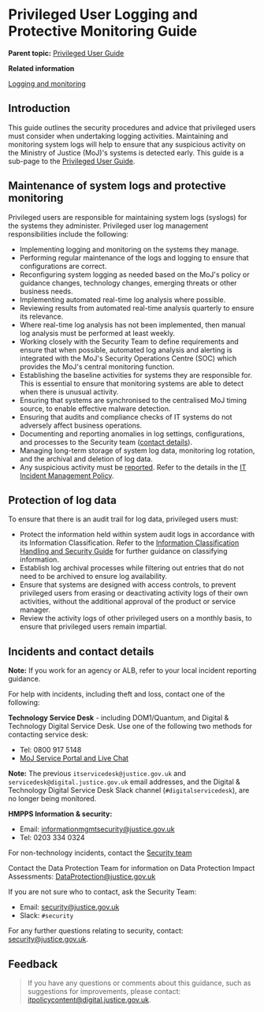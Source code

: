 # Privileged User Logging and Protective Monitoring Guide

**Parent topic:** [Privileged User Guide](privileged-user-guide.md)

**Related information**  


[Logging and monitoring](logging-and-monitoring.md)

## Introduction

This guide outlines the security procedures and advice that privileged users must consider when undertaking logging activities. Maintaining and monitoring system logs will help to ensure that any suspicious activity on the Ministry of Justice \(MoJ\)'s systems is detected early. This guide is a sub-page to the [Privileged User Guide](privileged-user-guide.md).

## Maintenance of system logs and protective monitoring

Privileged users are responsible for maintaining system logs \(syslogs\) for the systems they administer. Privileged user log management responsibilities include the following:

-   Implementing logging and monitoring on the systems they manage.
-   Performing regular maintenance of the logs and logging to ensure that configurations are correct.
-   Reconfiguring system logging as needed based on the MoJ's policy or guidance changes, technology changes, emerging threats or other business needs.
-   Implementing automated real-time log analysis where possible.
-   Reviewing results from automated real-time analysis quarterly to ensure its relevance.
-   Where real-time log analysis has not been implemented, then manual log analysis must be performed at least weekly.
-   Working closely with the Security Team to define requirements and ensure that when possible, automated log analysis and alerting is integrated with the MoJ's Security Operations Centre \(SOC\) which provides the MoJ's central monitoring function.
-   Establishing the baseline activities for systems they are responsible for. This is essential to ensure that monitoring systems are able to detect when there is unusual activity.
-   Ensuring that systems are synchronised to the centralised MoJ timing source, to enable effective malware detection.
-   Ensuring that audits and compliance checks of IT systems do not adversely affect business operations.
-   Documenting and reporting anomalies in log settings, configurations, and processes to the Security team \([contact details](#incidents-and-contact-details)\).
-   Managing long-term storage of system log data, monitoring log rotation, and the archival and deletion of log data.
-   Any suspicious activity must be [reported](#incidents-and-contact-details). Refer to the details in the [IT Incident Management Policy](it-incident-management-policy.md).

## Protection of log data

To ensure that there is an audit trail for log data, privileged users must:

-   Protect the information held within system audit logs in accordance with its Information Classification. Refer to the [Information Classification Handling and Security Guide](information-classification-handling-and-security-guide.md) for further guidance on classifying information.
-   Establish log archival processes while filtering out entries that do not need to be archived to ensure log availability.
-   Ensure that systems are designed with access controls, to prevent privileged users from erasing or deactivating activity logs of their own activities, without the additional approval of the product or service manager.
-   Review the activity logs of other privileged users on a monthly basis, to ensure that privileged users remain impartial.

## Incidents and contact details

**Note:** If you work for an agency or ALB, refer to your local incident reporting guidance.

For help with incidents, including theft and loss, contact one of the following:

**Technology Service Desk** - including DOM1/Quantum, and Digital & Technology Digital Service Desk. Use one of the following two methods for contacting service desk:

-   Tel: 0800 917 5148
-   [MoJ Service Portal and Live Chat](https://mojprod.service-now.com/moj_sp)

**Note:** The previous `itservicedesk@justice.gov.uk` and `servicedesk@digital.justice.gov.uk` email addresses, and the Digital & Technology Digital Service Desk Slack channel \(`#digitalservicedesk`\), are no longer being monitored.

**HMPPS Information & security:**

-   Email: [informationmgmtsecurity@justice.gov.uk](mailto:informationmgmtsecurity@justice.gov.uk)
-   Tel: 0203 334 0324

For non-technology incidents, contact the [Security team](mailto:security@justice.gov.uk)

Contact the Data Protection Team for information on Data Protection Impact Assessments: [DataProtection@justice.gov.uk](mailto:DataProtection@justice.gov.uk)

If you are not sure who to contact, ask the Security Team:

-   Email: [security@justice.gov.uk](mailto:security@justice.gov.uk)
-   Slack: `#security`

For any further questions relating to security, contact: [security@justice.gov.uk](mailto:security@justice.gov.uk).

## Feedback

> If you have any questions or comments about this guidance, such as suggestions for improvements, please contact: [itpolicycontent@digital.justice.gov.uk](mailto:itpolicycontent@digital.justice.gov.uk).

